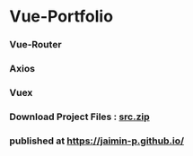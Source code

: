 # Vue-Portfolio
### Vue-Router
### Axios
### Vuex

### Download Project Files : [src.zip](https://github.com/jaimin-p/jaimin-p.github.io/raw/master/src.zip)

### published at https://jaimin-p.github.io/

